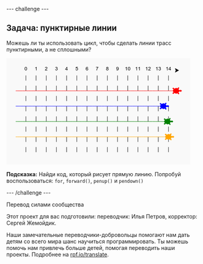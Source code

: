 --- challenge ---

## Задача: пунктирные линии

Можешь ли ты использовать цикл, чтобы сделать линии трасс пунктирными, а не сплошными?

![снимок экрана](images/race-finished.png)

**Подсказка:** Найди код, который рисует прямую линию. Попробуй воспользоваться: `for`, `forward()`, `penup()` и `pendown()`

--- /challenge ---


Перевод силами сообщества

Этот проект для вас подготовили: переводчик: Илья Петров, корректор: Сергей Жемойдик.

Наши замечательные переводчики-добровольцы помогают нам дать детям со всего мира шанс научиться программировать. Ты можешь помочь нам привлечь больше детей, помогая переводить наши проекты. Подробнее на [rpf.io/translate](https://rpf.io/translate).